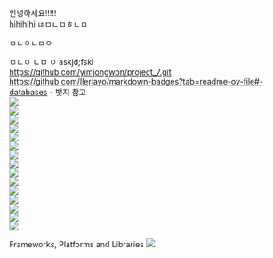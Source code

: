 안녕하세요!!!!!  <br>
hihihihi
ㄶㅁㄴㅁㅎㄴㅁ

ㅁㄴㅇㄴㅁㅇ

ㅁㄴㅇ
ㄴㅁ
ㅇ
askjd;fskl  <br>
https://github.com/yimjongwon/project_7.git <br>
https://github.com/Ileriayo/markdown-badges?tab=readme-ov-file#-databases - 뱃지 참고 <br>
  <img src="https://img.shields.io/badge/java-007396?style=flat-square&logo=java&logoColor=white"/><br>       <!-- 자바 -->
  <img src="https://img.shields.io/badge/python-3776AB?style=flat-square&logo=python&logoColor=white"/>        <!-- 파이썬 -->        
  <img src="https://img.shields.io/badge/html5-E34F26?style=flat-square&logo=html5&logoColor=white"/><br>    <!-- HTML -->
  <img src="https://img.shields.io/badge/css-1572B6?style=flat-square&logo=css3&logoColor=white"/><br>          <!-- CSS -->
  <img src="https://img.shields.io/badge/Javascript-ffb13b?style=flat-square&logo=javascript&logoColor=white"/><br>    <!-- 자바스크립트 -->
  <img src="https://img.shields.io/badge/mysql-4479A1?style=flat-square&logo=mysql&logoColor=white"/><br>
  <img src="https://img.shields.io/badge/sqlite-4169E1?style=flat-square&logo=sqlite&logoColor=white"/><br>
  <img src="https://img.shields.io/badge/spring-6DB33F?style=flat-square&logo=spring&logoColor=white"/><br>         <!-- 스프링 -->
  <img src="https://img.shields.io/badge/SpringBoot-6DB33F?style=flat-square&logo=SpringBoot&logoColor=white"/><br>     <!-- 스프링부트 -->
  <img src="https://img.shields.io/badge/linux-FCC624?style=flat-square&logo=linux&logoColor=black"/><br>       <!-- 리눅스 -->
  <img src="https://img.shields.io/badge/amazonaws-232F3E?style=flat-square&logo=amazonaws&logoColor=white"/><br>  <!-- AWS -->
  <img src="https://img.shields.io/badge/apache tomcat-F8DC75?style=flat-square&logo=apachetomcat&logoColor=white"/><br> <!-- 아파치 -->
  <img src="https://img.shields.io/badge/github-181717?style=flat-square&logo=github&logoColor=white"><br>           <!-- 깃헙 -->
  <img src="https://img.shields.io/badge/git-F05032?style=flat-square&logo=git&logoColor=white"><br>           <!-- 깃 -->
  <img src="https://img.shields.io/badge/figma-%23F24E1E.svg?style=for-the-badge&logo=figma&logoColor=white"><br>   <!-- 피그마 -->

  Frameworks, Platforms and Libraries
  <img src="https://img.shields.io/badge/bootstrap-%238511FA.svg?style=for-the-badge&logo=bootstrap&logoColor=white">  <!-- 부트스트랩 -->

